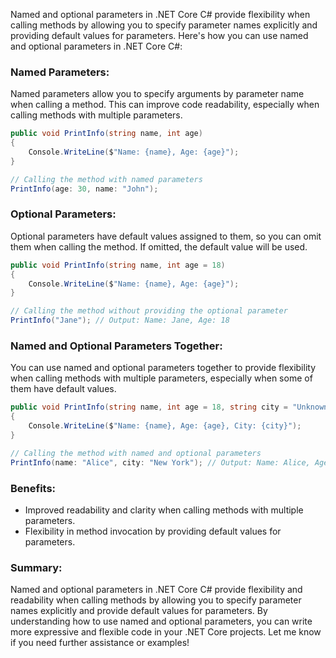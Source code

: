 Named and optional parameters in .NET Core C# provide flexibility when calling methods by allowing you to specify parameter names explicitly and providing default values for parameters. Here's how you can use named and optional parameters in .NET Core C#:

### Named Parameters:

Named parameters allow you to specify arguments by parameter name when calling a method. This can improve code readability, especially when calling methods with multiple parameters.

```csharp
public void PrintInfo(string name, int age)
{
    Console.WriteLine($"Name: {name}, Age: {age}");
}

// Calling the method with named parameters
PrintInfo(age: 30, name: "John");
```

### Optional Parameters:

Optional parameters have default values assigned to them, so you can omit them when calling the method. If omitted, the default value will be used.

```csharp
public void PrintInfo(string name, int age = 18)
{
    Console.WriteLine($"Name: {name}, Age: {age}");
}

// Calling the method without providing the optional parameter
PrintInfo("Jane"); // Output: Name: Jane, Age: 18
```

### Named and Optional Parameters Together:

You can use named and optional parameters together to provide flexibility when calling methods with multiple parameters, especially when some of them have default values.

```csharp
public void PrintInfo(string name, int age = 18, string city = "Unknown")
{
    Console.WriteLine($"Name: {name}, Age: {age}, City: {city}");
}

// Calling the method with named and optional parameters
PrintInfo(name: "Alice", city: "New York"); // Output: Name: Alice, Age: 18, City: New York
```

### Benefits:

- Improved readability and clarity when calling methods with multiple parameters.
- Flexibility in method invocation by providing default values for parameters.

### Summary:

Named and optional parameters in .NET Core C# provide flexibility and readability when calling methods by allowing you to specify parameter names explicitly and provide default values for parameters. By understanding how to use named and optional parameters, you can write more expressive and flexible code in your .NET Core projects. Let me know if you need further assistance or examples!